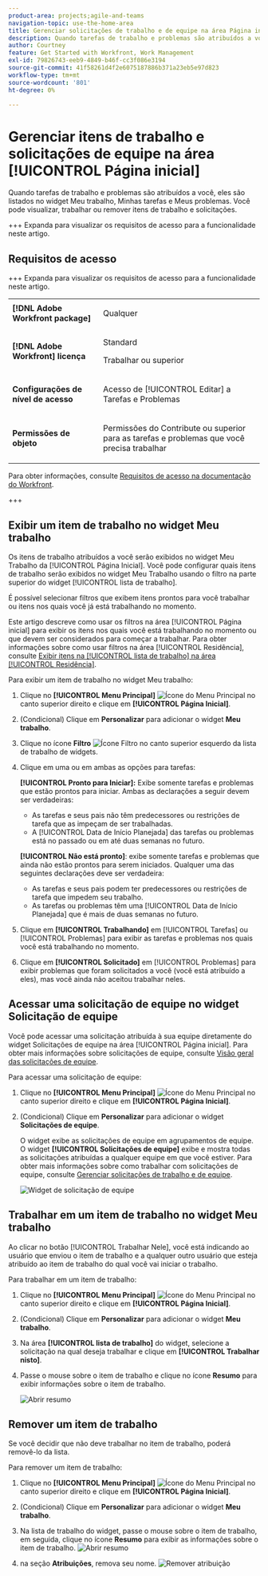 ```yaml
---
product-area: projects;agile-and-teams
navigation-topic: use-the-home-area
title: Gerenciar solicitações de trabalho e de equipe na área Página inicial
description: Quando tarefas de trabalho e problemas são atribuídos a você, eles são listados no widget Meu trabalho, Minhas tarefas e Meus problemas.  Você pode visualizar, trabalhar ou remover itens de trabalho e solicitações.
author: Courtney
feature: Get Started with Workfront, Work Management
exl-id: 79826743-eeb9-4849-b46f-cc3f086e3194
source-git-commit: 41f58261d4f2e6075187886b371a23eb5e97d823
workflow-type: tm+mt
source-wordcount: '801'
ht-degree: 0%

---
```



# Gerenciar itens de trabalho e solicitações de equipe na área [!UICONTROL Página inicial]

Quando tarefas de trabalho e problemas são atribuídos a você, eles são listados no widget Meu trabalho, Minhas tarefas e Meus problemas.  Você pode visualizar, trabalhar ou remover itens de trabalho e solicitações.

+++ Expanda para visualizar os requisitos de acesso para a funcionalidade neste artigo.

## Requisitos de acesso

+++ Expanda para visualizar os requisitos de acesso para a funcionalidade neste artigo. 

<table style="table-layout:auto"> 
 <col> 
 </col> 
 <col> 
 </col> 
 <tbody> 
  <tr> 
   <td role="rowheader"><strong>[!DNL Adobe Workfront package]</strong></td> 
   <td> <p>Qualquer</p> </td> 
  </tr> 
  <tr> 
   <td role="rowheader"><strong>[!DNL Adobe Workfront] licença</strong></td> 
   <td>
   <p>Standard</p>
    <p>Trabalhar ou superior</p> </td> 
  </tr> 
  <tr> 
   <td role="rowheader"><strong>Configurações de nível de acesso</strong></td> 
   <td> <p>Acesso de [!UICONTROL Editar] a Tarefas e Problemas</p> </td> 
  </tr> 
  <tr> 
   <td role="rowheader"><strong>Permissões de objeto</strong></td> 
   <td> <p>Permissões do Contribute ou superior para as tarefas e problemas que você precisa trabalhar</p></td> 
  </tr> 
 </tbody> 
</table>

Para obter informações, consulte [Requisitos de acesso na documentação do Workfront](/help/quicksilver/administration-and-setup/add-users/access-levels-and-object-permissions/access-level-requirements-in-documentation.md).

+++

## Exibir um item de trabalho no widget Meu trabalho

Os itens de trabalho atribuídos a você serão exibidos no widget Meu Trabalho da [!UICONTROL Página Inicial]. Você pode configurar quais itens de trabalho serão exibidos no widget Meu Trabalho usando o filtro na parte superior do widget [!UICONTROL lista de trabalho].

É possível selecionar filtros que exibem itens prontos para você trabalhar ou itens nos quais você já está trabalhando no momento.

Este artigo descreve como usar os filtros na área [!UICONTROL Página inicial] para exibir os itens nos quais você está trabalhando no momento ou que devem ser considerados para começar a trabalhar. Para obter informações sobre como usar filtros na área [!UICONTROL Residência], consulte [Exibir itens na [!UICONTROL lista de trabalho] na área [!UICONTROL Residência]](/help/quicksilver/workfront-basics/using-home/using-the-home-area/display-items-in-home-work-list.md).

Para exibir um item de trabalho no widget Meu trabalho:

1. Clique no **[!UICONTROL Menu Principal]** ![Ícone do Menu Principal](assets/main-menu-icon.png) no canto superior direito e clique em **[!UICONTROL Página Inicial]**.
1. (Condicional) Clique em **Personalizar** para adicionar o widget **Meu trabalho**.

1. Clique no ícone **Filtro** ![Ícone Filtro](assets/filter-nwepng.png) no canto superior esquerdo da lista de trabalho de widgets.

1. Clique em uma ou em ambas as opções para tarefas:

   **[!UICONTROL Pronto para Iniciar]:** Exibe somente tarefas e problemas que estão prontos para iniciar. Ambas as declarações a seguir devem ser verdadeiras:

   * As tarefas e seus pais não têm predecessores ou restrições de tarefa que as impeçam de ser trabalhadas.
   * A [!UICONTROL Data de Início Planejada] das tarefas ou problemas está no passado ou em até duas semanas no futuro.

   **[!UICONTROL Não está pronto]**: exibe somente tarefas e problemas que ainda não estão prontos para serem iniciados. Qualquer uma das seguintes declarações deve ser verdadeira:

   * As tarefas e seus pais podem ter predecessores ou restrições de tarefa que impedem seu trabalho.
   * As tarefas ou problemas têm uma [!UICONTROL Data de Início Planejada] que é mais de duas semanas no futuro.

1. Clique em **[!UICONTROL Trabalhando]** em [!UICONTROL Tarefas] ou [!UICONTROL Problemas] para exibir as tarefas e problemas nos quais você está trabalhando no momento.
1. Clique em **[!UICONTROL Solicitado]** em [!UICONTROL Problemas] para exibir problemas que foram solicitados a você (você está atribuído a eles), mas você ainda não aceitou trabalhar neles.

## Acessar uma solicitação de equipe no widget Solicitação de equipe

Você pode acessar uma solicitação atribuída à sua equipe diretamente do widget Solicitações de equipe na área [!UICONTROL Página inicial]. Para obter mais informações sobre solicitações de equipe, consulte [Visão geral das solicitações de equipe](../../../people-teams-and-groups/work-with-team-requests/team-requests-overview.md).

Para acessar uma solicitação de equipe:

1. Clique no **[!UICONTROL Menu Principal]** ![Ícone do Menu Principal](assets/main-menu-icon.png) no canto superior direito e clique em **[!UICONTROL Página Inicial]**.
1. (Condicional) Clique em **Personalizar** para adicionar o widget **Solicitações de equipe**.

   O widget exibe as solicitações de equipe em agrupamentos de equipe. O widget **[!UICONTROL Solicitações de equipe]** exibe e mostra todas as solicitações atribuídas a qualquer equipe em que você estiver. Para obter mais informações sobre como trabalhar com solicitações de equipe, consulte [Gerenciar solicitações de trabalho e de equipe](../../../people-teams-and-groups/work-with-team-requests/manage-work-and-team-requests.md).

   ![Widget de solicitação de equipe](assets/team-request-widget.png)

## Trabalhar em um item de trabalho no widget Meu trabalho

Ao clicar no botão [!UICONTROL Trabalhar Nele], você está indicando ao usuário que enviou o item de trabalho e a qualquer outro usuário que esteja atribuído ao item de trabalho do qual você vai iniciar o trabalho.

Para trabalhar em um item de trabalho:

1. Clique no **[!UICONTROL Menu Principal]** ![Ícone do Menu Principal](assets/main-menu-icon.png) no canto superior direito e clique em **[!UICONTROL Página Inicial]**.
1. (Condicional) Clique em **Personalizar** para adicionar o widget **Meu trabalho**.

1. Na área **[!UICONTROL lista de trabalho]** do widget, selecione a solicitação na qual deseja trabalhar e clique em **[!UICONTROL Trabalhar nisto]**.
1. Passe o mouse sobre o item de trabalho e clique no ícone **Resumo** para exibir informações sobre o item de trabalho.

   ![Abrir resumo](assets/open-summary-new-home.png)


## Remover um item de trabalho

Se você decidir que não deve trabalhar no item de trabalho, poderá removê-lo da lista.

Para remover um item de trabalho:

1. Clique no **[!UICONTROL Menu Principal]** ![Ícone do Menu Principal](assets/main-menu-icon.png) no canto superior direito e clique em **[!UICONTROL Página Inicial]**.
1. (Condicional) Clique em **Personalizar** para adicionar o widget **Meu trabalho**.

1. Na lista de trabalho do widget, passe o mouse sobre o item de trabalho, em seguida, clique no ícone **Resumo** para exibir as informações sobre o item de trabalho.
   ![Abrir resumo](assets/open-summary-new-home.png)
1. na seção **Atribuições**, remova seu nome.
   ![Remover atribuição](assets/remove-assignment.png)



<!--
## Reassign a request

1. Click the **[!UICONTROL Main Menu]** ![Main Menu icon](assets/main-menu-icon.png) in the upper-right corner, then click **[!UICONTROL Home]**.
1. In the **[!UICONTROL Work List]** area, select the request you want to reassign.

1. Click on the **[!UICONTROL Assignments]** widget and remove yourself from the request, then type the name of the user you want to reassign the request to.

   >[!TIP]
   >
   >If the work request is still in the Ready to Start or Not Ready state, you can use the **[!UICONTROL Reassign]** button in the **[!UICONTROL More]** menu in the [!UICONTROL Work List].\
   >![Reassign button](assets/reassign-in-left-panel-350x204.png)

1. If a task's status is changed to [!UICONTROL New] or [!UICONTROL In Progress] after it was completed, you must unassign the user, save the task, then reassign the user in order for the task to reappear in their Home Work List.



## Reply to a request

You can reply to a request to further clarify the request or to propose a new date.

1. Click the **[!UICONTROL Main Menu]** ![Main Menu icon](assets/main-menu-icon.png) in the upper-right corner, then click **[!UICONTROL Home]**.
1. In the **[!UICONTROL Work List]** area, select the request you want to reply to.
1. Locate the individual who assigned the request to you.

   You can find this information on the [!UICONTROL Updates] tab of the task. Make sure the option to **[!UICONTROL Show System Updates]** is enabled.

1. Click **[!UICONTROL Start new update]** and begin typing your reply.
1. Enter the name of the recipient in the **[!UICONTROL Notify]** box, then click **[!UICONTROL Update]**.

   >[!TIP]
   >
   >If the work request is still in the Ready to Start or [!UICONTROL Not Ready] state, you can use the **[!UICONTROL Reply]** button in the **[!UICONTROL More]** menu in the [!UICONTROL Work List].\
   >![[!UICONTROL Reply button]](assets/reassign-in-left-panel-350x204.png)   

   -->
